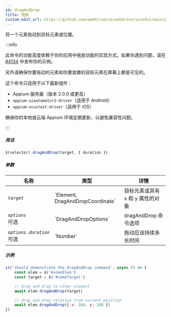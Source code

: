 ```yaml
---
id: dragAndDrop
title: 拖放
custom_edit_url: https://github.com/webdriverio/webdriverio/edit/main/packages/webdriverio/src/commands/mobile/dragAndDrop.ts
---
```


将一个元素拖动到目标元素或位置。

:::info

此命令的功能高度依赖于你的应用中拖放功能的实现方式。如果你遇到问题，请在 [#4134](https://github.com/webdriverio/webdriverio/issues/4134) 中发布你的示例。

另外请确保你要拖动的元素和你要放置的目标元素在屏幕上都是可见的。

这个命令只适用于以下最新组件：
 - Appium 服务器（版本 2.0.0 或更高）
 - `appium-uiautomator2-driver`（适用于 Android）
 - `appium-xcuitest-driver`（适用于 iOS）

确保你的本地或云端 Appium 环境定期更新，以避免兼容性问题。

:::

##### 用法

```js
$(selector).dragAndDrop(target, { duration })
```

##### 参数

<table>
  <thead>
    <tr>
      <th>名称</th><th>类型</th><th>详情</th>
    </tr>
  </thead>
  <tbody>
    <tr>
      <td><code><var>target</var></code></td>
      <td>`Element, DragAndDropCoordinate`</td>
      <td>目标元素或具有 x 和 y 属性的对象</td>
    </tr>
    <tr>
      <td><code><var>options</var></code><br /><span className="label labelWarning">可选</span></td>
      <td>`DragAndDropOptions`</td>
      <td>dragAndDrop 命令选项</td>
    </tr>
    <tr>
      <td><code><var>options.duration</var></code><br /><span className="label labelWarning">可选</span></td>
      <td>`Number`</td>
      <td>拖动应该持续多长时间</td>
    </tr>
  </tbody>
</table>

##### 示例

```js title="example.test.js"
it('should demonstrate the dragAndDrop command', async () => {
    const elem = $('#someElem')
    const target = $('#someTarget')

    // drag and drop to other element
    await elem.dragAndDrop(target)

    // drag and drop relative from current position
    await elem.dragAndDrop({ x: 100, y: 200 })
})
```
